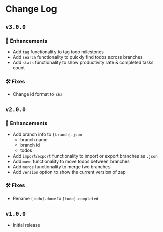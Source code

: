 # Change Log

## `v3.0.0`

### 🚀 Enhancements

- Add `tag` functionality to tag todo milestones
- Add `search` functionality to quickly find todos across branches
- Add `stats` functionality to show productivity rate & completed tasks count

### 🛠️ Fixes

- Change id format to `sha`

## `v2.0.0`

### 🚀 Enhancements

- Add branch info to `[branch].json`
  - branch name
  - branch id
  - todos
- Add `import`/`export` functionality to import or export branches as `.json`
- Add `move` functionality to move todos between branches
- Add `merge` functionality to merge two branches
- Add `version` option to show the current version of zap

### 🛠️ Fixes

- Rename `[todo].done` to `[todo].completed`

## `v1.0.0`

- Initial release
